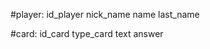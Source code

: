 #player: id_player
		nick_name
		name
		last_name

#card: 	id_card
		type_card
		text
		answer
		
	
			
